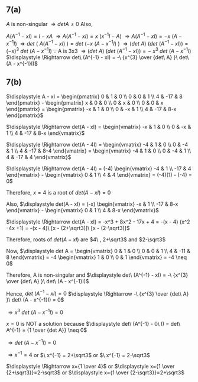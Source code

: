 ## 7(a)
$A$ is non-singular  $\Rightarrow det A \neq 0$ 
Also,

$A (A^{-1} - xI) = I - xA$
$\displaystyle \Rightarrow A (A^{-1} - xI) = x\ (x^{-1}I - A)$
$\displaystyle \Rightarrow A (A^{-1} - xI) = -x\ (A - x^{-1}I)$
$\displaystyle \Rightarrow det\ (\ A (A^{-1} - xI)\ ) = det\ (-x\ (A - x^{-1}I)\ )$
$\displaystyle \Rightarrow (det\ A)\ (det\ (A^{-1} - xI)) =  (-x)^{3}\ det\ (A - x^{-1}I)$ $\because$  A is 3x3
$\displaystyle \Rightarrow (det\ A)\ (det\ (A^{-1} - xI)) =  -\ x^{3}\ det\ (A - x^{-1}I)$
$\displaystyle \Rightarrow det\ (A^{-1} - xI) =  -\ {x^{3} \over {det\ A} }\ det\ (A - x^{-1}I)$

## 7(b)
$\displaystyle A - xI = \begin{pmatrix}
0 & 1 & 0 \\
0 & 0 & 1 \\
4 & -17 & 8
\end{pmatrix} -  \begin{pmatrix}
x & 0 & 0 \\
0 & x & 0 \\
0 & 0 & x
\end{pmatrix} = \begin{pmatrix}
-x & 1 & 0 \\
0 & -x & 1 \\
4 & -17 & 8-x
\end{pmatrix}$

$\displaystyle \Rightarrow det(A - xI) = \begin{vmatrix}
-x & 1 & 0 \\
0 & -x & 1 \\
4 & -17 & 8-x
\end{vmatrix}$

$\displaystyle \Rightarrow det(A - 4I) = \begin{vmatrix}
-4 & 1 & 0 \\
0 & -4 & 1 \\
4 & -17 & 8-4
\end{vmatrix} = \begin{vmatrix}
-4 & 1 & 0 \\
0 & -4 & 1 \\
4 & -17 & 4
\end{vmatrix}$

$\displaystyle \Rightarrow det(A - 4I) = (-4) \begin{vmatrix}
-4 & 1 \\
-17 & 4
\end{vmatrix} - \begin{vmatrix}
0 & 1 \\
4 & 4
\end{vmatrix} = (-4)(1) - (-4) = 0$

Therefore, $x = 4$ is a root of $det(A - xI) = 0$

Also, $\displaystyle det(A - xI) = (-x) \begin{vmatrix}
-x & 1 \\
-17 & 8-x
\end{vmatrix} - \begin{vmatrix}
0 & 1 \\
4 & 8-x
\end{vmatrix}$

$\displaystyle \Rightarrow det(A - xI) = -x^3 + 8x^2 - 17x + 4 = -(x - 4) (x^2 -4x +1) = -(x - 4)\ [x - (2+\sqrt3)]\ [x - (2-\sqrt3)]$

Therefore, roots of $det(A - xI)$ are $4\ , 2+\sqrt3$ and $2-\sqrt3$

Now, $\displaystyle det A =  \begin{vmatrix}
0 & 1 & 0 \\
0 & 0 & 1 \\
4 & -11 & 8
\end{vmatrix} = -4  \begin{vmatrix}
1 & 0 \\
0 & 1
\end{vmatrix} = -4 \neq 0$

Therefore, A is non-singular and $\displaystyle det\ (A^{-1} - xI) =  -\ {x^{3} \over {det\ A} }\ det\ (A - x^{-1}I)$

Hence, $det\ (A^{-1} - xI) = 0$
$\displaystyle \Rightarrow -\ {x^{3} \over {det\ A} }\ det\ (A - x^{-1}I) = 0$

$\displaystyle \Rightarrow x^{3} \ det\ (A - x^{-1}I) = 0$

$x = 0$ is NOT a solution because $\displaystyle det\ (A^{-1} - 0\ I) = det\ A^{-1} = {1 \over {det A}} \neq 0$

$\displaystyle \Rightarrow det\ (A - x^{-1}I) = 0$

$\displaystyle \Rightarrow x^{-1} = 4$ or $\ x^{-1} = 2+\sqrt3$ or $\ x^{-1} = 2-\sqrt3$

$\displaystyle \Rightarrow x={1 \over 4}$ or $\displaystyle x={1 \over {2+\sqrt3}}=2-\sqrt3$ or $\displaystyle x={1 \over {2-\sqrt3}}=2+\sqrt3$
